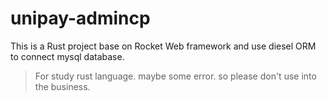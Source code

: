 # unipay-admincp
This is a Rust project base on Rocket Web framework and use diesel ORM to connect mysql database.

> For study rust language.
maybe some error. so please don't use into the business.